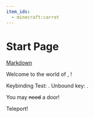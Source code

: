 ```yaml
---
item_ids:
  - minecraft:carrot
---
```


# Start Page

[Markdown](./markdown.md)

Welcome to the world of <ItemImage id="minecraft:stone" />, <PlayerName />!

Keybinding Test: <KeyBind id="key.jump" />. Unbound key: <KeyBind id="key.spectatorOutlines" />.

You may ~~need~~ a door!

<CommandLink command="/tp @s 0 90 0" title="Tooltip" close={true}>Teleport!</CommandLink>

<GameScene zoom={4} interactive={true}>
    <Entity id="minecraft:sheep" data="{Color: 2}" />
</GameScene>

<RecipeFor id="minecraft:oak_door" />
<Recipe id="minecraft:iron_nugget_from_blasting" />

<GameScene>
  <ImportStructure src="test.nbt" />
</GameScene>

<GameScene zoom="8">
  <ImportStructure src="end_portal.nbt" />
</GameScene>
